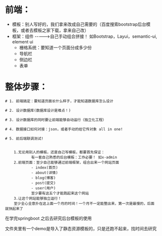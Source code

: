 # 前端：

- 模板：别人写好的，我们拿来改成自己需要的（百度搜索bootstrap后台模板，或者去模板之家下载，拿来自己改）
- 框架：组件 ----->自己手动组合拼接！  如Bootstrap，Layui，semantic-ui, element ui
  - 栅格系统：要知道一个页面分成多少份
  - 导航栏
  - 侧边栏
  - 表单



# 整体步骤：

    # 1. 前端搞定：要知道页面长什么样子，才能知道数据库怎么设计
    
    # 2. 设计数据库(数据库设计是难点！)
    
    # 3. 设计数据库的同时要让前端能够自动运行（独立化工程）
    
    # 4. 数据接口如何对接：json，或者手动的给它传对象 all in one!
    
    # 5. 前后端联调测试!


        1.无论用别人的模板，还是自己写模板，都要首先保证：
                有一套自己熟悉的后台模板：工作必要！ 如x-admin
        2.前端页面：至少自己能够通过前端框架，组合出来一个网站页面
                - index(首页)
                - about(详情)
                - blog(博客)
                - post(提交)
                - user(用户) 
                至少要有这五个才能跑起来这个网站
        3.让这个网站能够独立运行！
        至少全心全意扑在这上面一个月的时间！一个月不一定能整出来，第一次是最慢的，后面就快起来了






在学完springboot 之后去研究后台模板的使用

文件夹里有一个demo是导入了静态资源模板的，只是还跑不起来，找时间去研究

